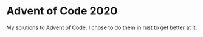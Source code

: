 # Advent of Code 2020
My solutions to [Advent of Code](https://adventofcode.com/2020). I chose to do them in rust to get better at it.

